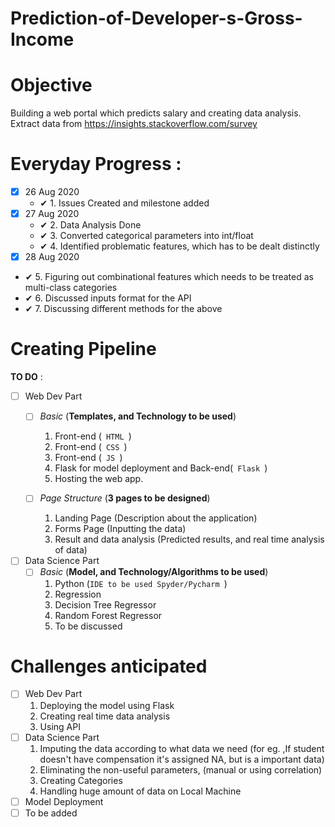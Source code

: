 # Prediction-of-Developer-s-Gross-Income
# Objective
Building a web portal which predicts salary and creating data analysis. 
Extract data from https://insights.stackoverflow.com/survey

# Everyday Progress :
- [x] 26 Aug 2020
  - ✔ 1. Issues Created and milestone added
- [x] 27 Aug 2020
  - ✔ 2. Data Analysis Done
  - ✔ 3. Converted categorical parameters into int/float 
  - ✔ 4. Identified problematic features, which has to be dealt distinctly
 - [x] 28 Aug 2020
  - ✔ 5. Figuring out combinational features which needs to be treated as multi-class categories
  - ✔ 6. Discussed inputs format for the API
  - ✔ 7. Discussing different methods for the above
# Creating Pipeline
**TO DO** :
- [ ] Web Dev Part
  - [ ] _Basic_ (**Templates, and Technology to be used**)
    1. Front-end (<code> HTML </code>)
    2. Front-end (<code> CSS </code>)
    3. Front-end (<code> JS  </code>)
    4. Flask for model deployment and Back-end(<code> Flask </code>)
    5. Hosting the web app.
    
  - [ ] _Page Structure_ (**3 pages to be designed**)
    1. Landing Page (Description about the application)
    2. Forms Page (Inputting the data)
    3. Result and data analysis (Predicted results, and real time analysis of data)
    
- [ ] Data Science Part
  - [ ] _Basic_ (**Model, and Technology/Algorithms to be used**)
    1. Python (<code>IDE to be used Spyder/Pycharm </code>)
    2. Regression 
    3. Decision Tree Regressor 
    4. Random Forest Regressor
    5. To be discussed
    
# Challenges anticipated
- [ ] Web Dev Part
    1. Deploying the model using Flask
    2. Creating real time data analysis 
    3. Using API
- [ ] Data Science Part
    1. Imputing the data according to what data we need (for eg. ,If student doesn't have compensation it's assigned NA, but is a important data)
    2. Eliminating the non-useful parameters, (manual or using correlation)
    3. Creating Categories
    4. Handling huge amount of data on Local Machine
- [ ] Model Deployment
- [ ] To be added
